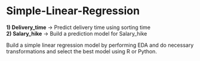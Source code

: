 # Simple-Linear-Regression</br>
**1) Delivery_time** -> Predict delivery time using sorting time</br>
**2) Salary_hike** -> Build a prediction model for Salary_hike</br>

Build a simple linear regression model by performing EDA and do necessary transformations and select the best model using R or Python.
